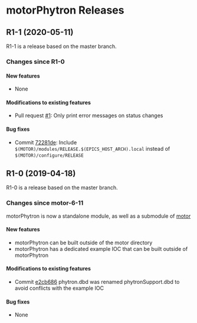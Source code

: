 # motorPhytron Releases

## __R1-1 (2020-05-11)__
R1-1 is a release based on the master branch.  

### Changes since R1-0

#### New features
* None

#### Modifications to existing features
* Pull request [#1](https://github.com/epics-motor/motorPhytron/pull/1): Only print error messages on status changes

#### Bug fixes
* Commit [72281de](https://github.com/epics-motor/motorPhytron/commit/72281de83391d838f3d0709cb0205a4fa055c426): Include ``$(MOTOR)/modules/RELEASE.$(EPICS_HOST_ARCH).local`` instead of ``$(MOTOR)/configure/RELEASE``

## __R1-0 (2019-04-18)__
R1-0 is a release based on the master branch.  

### Changes since motor-6-11

motorPhytron is now a standalone module, as well as a submodule of [motor](https://github.com/epics-modules/motor)

#### New features
* motorPhytron can be built outside of the motor directory
* motorPhytron has a dedicated example IOC that can be built outside of motorPhytron

#### Modifications to existing features
* Commit [e2cb686](https://github.com/epics-motor/motorPhytron/commit/e2cb6863910dbc66539ea5ed669b108fafcca72e) phytron.dbd was renamed phytronSupport.dbd to avoid conflicts with the example IOC

#### Bug fixes
* None
